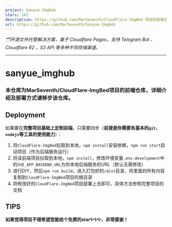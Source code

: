 ```yaml
---
project: Sanyue-ImgHub
stars: 141
description: https://github.com/MarSeventh/CloudFlare-ImgBed 项目的前端仓库。
url: https://github.com/MarSeventh/Sanyue-ImgHub
---
```


_🗂️开源文件托管解决方案，基于 Cloudflare Pages，支持 Telegram Bot 、 Cloudflare R2 ，S3 API 等多种不同存储渠道。_

* * *

sanyue\_imghub
==============

### 本仓库为MarSeventh/CloudFlare-ImgBed项目的前端仓库，详细介绍及部署方式请移步该仓库。

Deployment
----------

如果要在**完整项目基础上定制前端**，只需要四步（**前提是你需要有基本的`git`、`nodejs`等工具的使用能力**）：

1.  将`CloudFlare-ImgBed`拉取到本地，`npm install`安装依赖，`npm run start`启动项目（作为后端服务运行）
2.  将该前端项目拉取到本地，`npm install`，修改环境变量`.env.development`中的`VUE_APP_BACKEND_URL`为你本地后端服务的URL（默认无需修改）
3.  进行DIY，然后`npm run build`，进入打包好的`/dist`目录，将里面的所有内容复制到`CloudFlare-ImgBed`项目的根目录
4.  将修改好的`CloudFlare-ImgBed`项目部署上去即可，具体方法参照完整项目的文档

TIPS
----

**如果觉得项目不错希望您能给个免费的star✨✨✨，非常感谢！**
